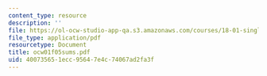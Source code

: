 ```yaml
---
content_type: resource
description: ''
file: https://ol-ocw-studio-app-qa.s3.amazonaws.com/courses/18-01-single-variable-calculus-fall-2005/400735651ecc95647e4c74067ad2fa3f_ocw01f05sums.pdf
file_type: application/pdf
resourcetype: Document
title: ocw01f05sums.pdf
uid: 40073565-1ecc-9564-7e4c-74067ad2fa3f
---
```

